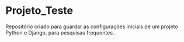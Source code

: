 # Projeto_Teste
Repositório criado para guardar as configurações iniciais de um projeto Python e Django, para pesquisas frequentes.
